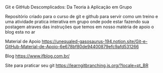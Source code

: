 Git e GitHub Descomplicados: Da Teoria à Aplicação em Grupo

Repositório criado para o curso de git e github para servir como um treino e uma atividade pratica interativa em grupo onde pode estar fazendo sua postagem atraves das instruções que temos em nosso matéria de apoio o blog esta no ar 

Material de Apoio  https://unequaled-gasosaurus-194.notion.site/Git-e-GitHub-Material-de-Apoio-6e678bf80de94400879efc9afd531266

Blog https://www.ifblog.com.br/

Site para praticar seu git https://learngitbranching.js.org/?locale=pt_BR

